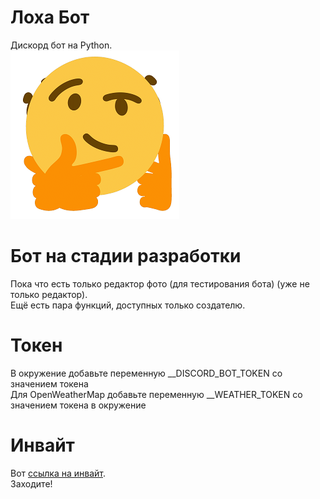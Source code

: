 # Лоха Бот
Дискорд бот на Python.<br />
![Screenshot](https://github.com/Pixelsuft/Loxa-bot/blob/main/bot_small.png?raw=true)
# Бот на стадии разработки
Пока что есть только редактор фото (для тестирования бота) (уже не только редактор).<br />
Ещё есть пара функций, доступных только создателю.
# Токен
В окружение добавьте переменную __DISCORD_BOT_TOKEN со значением токена<br />
Для OpenWeatherMap добавьте переменную __WEATHER_TOKEN со значением токена в окружение
# Инвайт
Вот [ссылка на инвайт](https://discord.com/oauth2/authorize?client_id=775611736703238144&scope=bot&permissions=8).<br />
Заходите!
